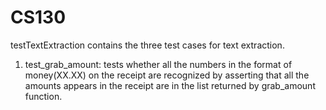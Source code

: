 # CS130
testTextExtraction contains the three test cases for text extraction.

1. test_grab_amount: tests whether all the numbers in the format of money(XX.XX) on the receipt are recognized by asserting that all the amounts appears in the receipt are in the list returned by grab_amount function.

